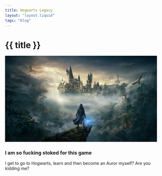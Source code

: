 ```yaml
---
title: Hogwarts Legacy
layout: "layout.liquid"
tags: "blog"
---
```


# {{ title }}

![Hogwarts Legacy cover](./images/hogwarts-legacy.jpg)

### I am so fucking stoked for this game

I get to go to Hogwarts, learn and then become an Auror myself? Are you kidding me?